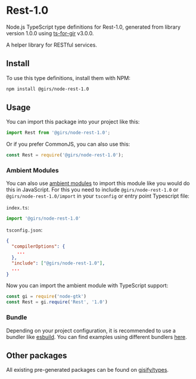 
# Rest-1.0

Node.js TypeScript type definitions for Rest-1.0, generated from library version 1.0.0 using [ts-for-gir](https://github.com/gjsify/ts-for-gir) v3.0.0.

A helper library for RESTful services.

## Install

To use this type definitions, install them with NPM:
```bash
npm install @girs/node-rest-1.0
```

## Usage

You can import this package into your project like this:
```ts
import Rest from '@girs/node-rest-1.0';
```

Or if you prefer CommonJS, you can also use this:
```ts
const Rest = require('@girs/node-rest-1.0');
```

### Ambient Modules

You can also use [ambient modules](https://github.com/gjsify/ts-for-gir/tree/main/packages/cli#ambient-modules) to import this module like you would do this in JavaScript.
For this you need to include `@girs/node-rest-1.0` or `@girs/node-rest-1.0/import` in your `tsconfig` or entry point Typescript file:

`index.ts`:
```ts
import '@girs/node-rest-1.0'
```

`tsconfig.json`:
```json
{
  "compilerOptions": {
    ...
  },
  "include": ["@girs/node-rest-1.0"],
  ...
}
```

Now you can import the ambient module with TypeScript support: 

```ts
const gi = require('node-gtk')
const Rest = gi.require('Rest', '1.0')
```


### Bundle

Depending on your project configuration, it is recommended to use a bundler like [esbuild](https://esbuild.github.io/). You can find examples using different bundlers [here](https://github.com/gjsify/ts-for-gir/tree/main/examples).

## Other packages

All existing pre-generated packages can be found on [gjsify/types](https://github.com/gjsify/types).

